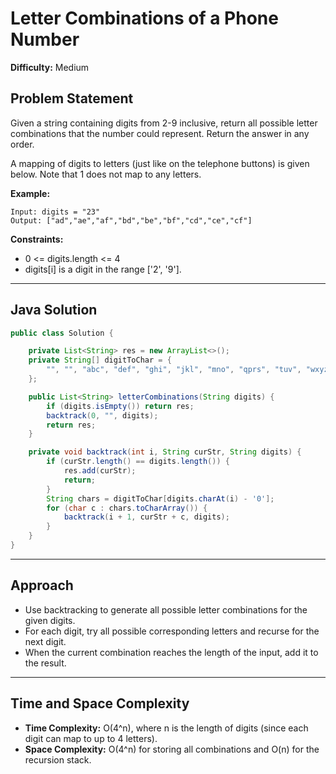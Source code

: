 # Letter Combinations of a Phone Number

**Difficulty:** Medium

## Problem Statement
Given a string containing digits from 2-9 inclusive, return all possible letter combinations that the number could represent. Return the answer in any order.

A mapping of digits to letters (just like on the telephone buttons) is given below. Note that 1 does not map to any letters.

**Example:**
```
Input: digits = "23"
Output: ["ad","ae","af","bd","be","bf","cd","ce","cf"]
```

**Constraints:**
- 0 <= digits.length <= 4
- digits[i] is a digit in the range ['2', '9'].

---

## Java Solution
```java
public class Solution {

	private List<String> res = new ArrayList<>();
	private String[] digitToChar = {
		"", "", "abc", "def", "ghi", "jkl", "mno", "qprs", "tuv", "wxyz"
	};

	public List<String> letterCombinations(String digits) {
		if (digits.isEmpty()) return res;
		backtrack(0, "", digits);
		return res;
	}

	private void backtrack(int i, String curStr, String digits) {
		if (curStr.length() == digits.length()) {
			res.add(curStr);
			return;
		}
		String chars = digitToChar[digits.charAt(i) - '0'];
		for (char c : chars.toCharArray()) {
			backtrack(i + 1, curStr + c, digits);
		}
	}
}
```

---

## Approach
- Use backtracking to generate all possible letter combinations for the given digits.
- For each digit, try all possible corresponding letters and recurse for the next digit.
- When the current combination reaches the length of the input, add it to the result.

---

## Time and Space Complexity
- **Time Complexity:** O(4^n), where n is the length of digits (since each digit can map to up to 4 letters).
- **Space Complexity:** O(4^n) for storing all combinations and O(n) for the recursion stack.
